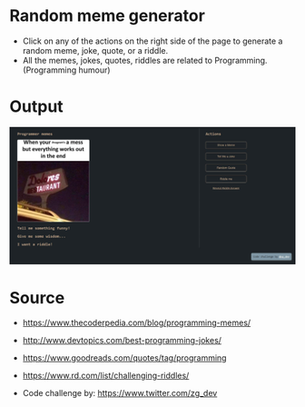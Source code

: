 # Random meme generator #
* Click on any of the actions on the right side of the page to generate a random meme, joke, quote, or a riddle.
* All the memes, jokes, quotes, riddles are related to Programming. (Programming humour)
# Output
![](https://github.com/DarshanRaoG/Random-meme-generator/blob/gh-rndm-generate/output.JPG)

# Source
  * https://www.thecoderpedia.com/blog/programming-memes/
  * http://www.devtopics.com/best-programming-jokes/
  * https://www.goodreads.com/quotes/tag/programming
  * https://www.rd.com/list/challenging-riddles/
  
  * Code challenge by: https://www.twitter.com/zg_dev
